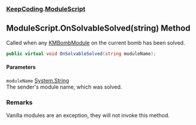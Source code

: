 ### [KeepCoding](KeepCoding.md 'KeepCoding').[ModuleScript](KeepCoding_ModuleScript.md 'KeepCoding.ModuleScript')
## ModuleScript.OnSolvableSolved(string) Method
Called when any [KMBombModule](https://docs.microsoft.com/en-us/dotnet/api/KMBombModule 'KMBombModule') on the current bomb has been solved.  
```csharp
public virtual void OnSolvableSolved(string moduleName);
```
#### Parameters
<a name='KeepCoding_ModuleScript_OnSolvableSolved(string)_moduleName'></a>
`moduleName` [System.String](https://docs.microsoft.com/en-us/dotnet/api/System.String 'System.String')  
The sender's module name, which was solved.
  
### Remarks
Vanilla modules are an exception, they will not invoke this method.  
